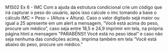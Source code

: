 M1S02 Ex 6 - IMC
Com a ajuda da estrutura condicional crie um código que irá capturar o peso do usuário, após isso calcule o imc tomando a base o cálculo IMC = Peso ÷ (Altura × Altura).
Caso o valor digitado sejá maior ou igual a 25 apresente em um alert a mensagem, “Você está acima do peso, procure um médico”, caso seja entre 18,5 e 24,9 imprimir em tela, na própria página html a mensagem "PARABÉNS!! Você está no peso ideal” e caso não seja nenhuma das condições acima, imprima também em tela “Você está abaixo do peso, procure um médico.”